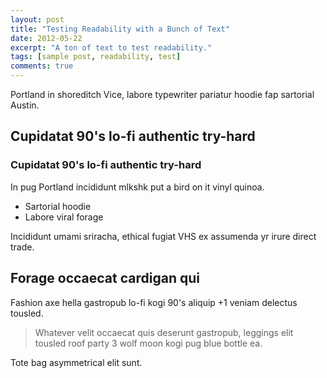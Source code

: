 ```yaml
---
layout: post
title: "Testing Readability with a Bunch of Text"
date: 2012-05-22
excerpt: "A ton of text to test readability."
tags: [sample post, readability, test]
comments: true
---
```


Portland in shoreditch Vice, labore typewriter pariatur hoodie fap sartorial Austin.

## Cupidatat 90's lo-fi authentic try-hard
### Cupidatat 90's lo-fi authentic try-hard

In pug Portland incididunt mlkshk put a bird on it vinyl quinoa.

* Sartorial hoodie
* Labore viral forage

Incididunt umami sriracha, ethical fugiat VHS ex assumenda yr irure direct trade.

## Forage occaecat cardigan qui

Fashion axe hella gastropub lo-fi kogi 90's aliquip +1 veniam delectus tousled. 

> Whatever velit occaecat quis deserunt gastropub, leggings elit tousled roof party 3 wolf moon kogi pug blue bottle ea. 

Tote bag asymmetrical elit sunt. 